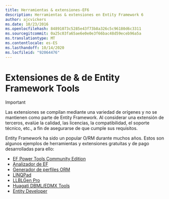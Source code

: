 ```yaml
---
title: Herramientas & extensiones-EF6
description: Herramientas & extensiones en Entity Framework 6
author: ajcvickers
ms.date: 10/23/2016
ms.openlocfilehash: 84891073c5285e43f73b8a326c5c96180d6c3311
ms.sourcegitcommit: 0a25c03fa65ae6e0e0e3f66bac48d59eceb96a5a
ms.translationtype: MT
ms.contentlocale: es-ES
ms.lasthandoff: 10/14/2020
ms.locfileid: "92064476"
---
```

# <a name="entity-framework-tools--extensions"></a>Extensiones de & de Entity Framework Tools
> [!IMPORTANT]  
> Las extensiones se compilan mediante una variedad de orígenes y no se mantienen como parte de Entity Framework. Al considerar una extensión de terceros, evalúe la calidad, las licencias, la compatibilidad, el soporte técnico, etc., a fin de asegurarse de que cumple sus requisitos.

Entity Framework ha sido un popular O/RM durante muchos años. Estos son algunos ejemplos de herramientas y extensiones gratuitas y de pago desarrolladas para ello:    

- [EF Power Tools Community Edition](https://marketplace.visualstudio.com/items?itemName=ErikEJ.EntityFramework6PowerToolsCommunityEdition)
- [Analizador de EF](https://efprof.com)  
- [Generador de perfiles ORM](https://www.ormprofiler.com)  
- [LINQPad](https://www.linqpad.net)  
- [LLBLGen Pro](https://www.llblgen.com)  
- [Huagati DBML/EDMX Tools](https://www.huagati.com/dbmltools)  
- [Entity Developer](https://www.devart.com/entitydeveloper)  
